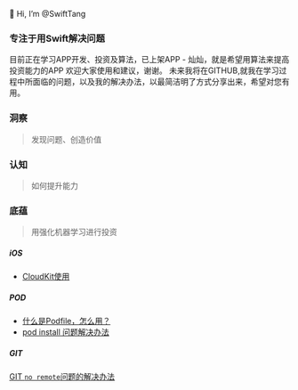 👋 Hi, I’m @SwiftTang
### 专注于用Swift解决问题
目前正在学习APP开发、投资及算法，已上架APP - 灿灿，就是希望用算法来提高投资能力的APP
欢迎大家使用和建议，谢谢。
未来我将在GITHUB,就我在学习过程中所面临的问题，以及我的解决办法，以最简洁明了方式分享出来，希望对您有用。

### 洞察
> 发现问题、创造价值

### 认知
> 如何提升能力


### 底蕴
> 用强化机器学习进行投资

##### iOS
+ [CloudKit使用](https://github.com/SwiftTang/CloudKitSample#readme)

##### POD
+ [什么是Podfile，怎么用？](AboutProfile.md)
+ [pod install 问题解决办法](https://github.com/SwiftTang/SwiftTang/blob/main/PodPoblem.md)

##### GIT
[GIT `no remote`问题的解决办法](no-remote.md)



